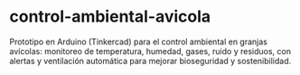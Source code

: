 # control-ambiental-avicola
Prototipo en Arduino (Tinkercad) para el control ambiental en granjas avícolas: monitoreo de temperatura, humedad, gases, ruido y residuos, con alertas y ventilación automática para mejorar bioseguridad y sostenibilidad.
